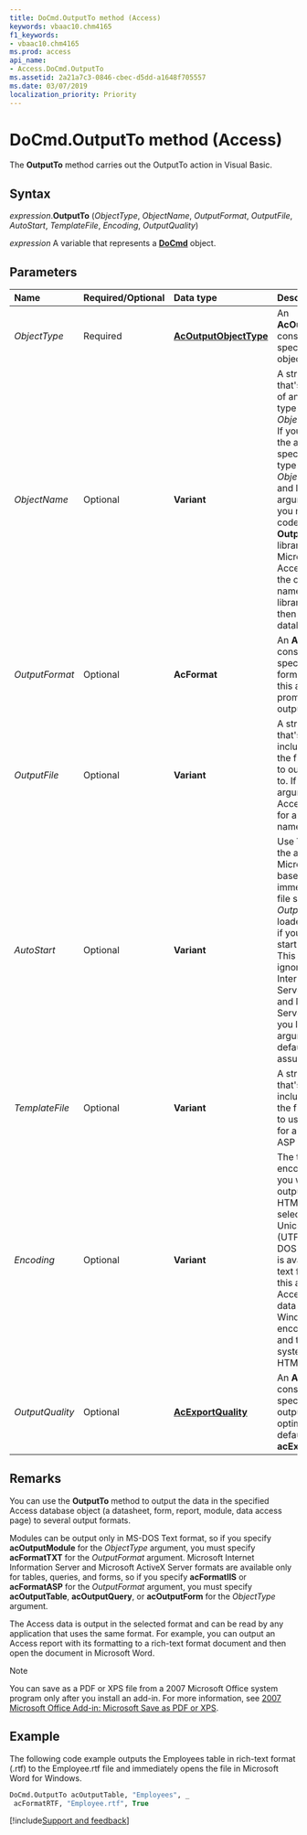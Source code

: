 ```yaml
---
title: DoCmd.OutputTo method (Access)
keywords: vbaac10.chm4165
f1_keywords:
- vbaac10.chm4165
ms.prod: access
api_name:
- Access.DoCmd.OutputTo
ms.assetid: 2a21a7c3-0846-cbec-d5dd-a1648f705557
ms.date: 03/07/2019
localization_priority: Priority
---
```



# DoCmd.OutputTo method (Access)

The **OutputTo** method carries out the OutputTo action in Visual Basic.


## Syntax

_expression_.**OutputTo** (_ObjectType_, _ObjectName_, _OutputFormat_, _OutputFile_, _AutoStart_, _TemplateFile_, _Encoding_, _OutputQuality_)

_expression_ A variable that represents a **[DoCmd](Access.DoCmd.md)** object.


## Parameters

|Name|Required/Optional|Data type|Description|
|:-----|:-----|:-----|:-----|
| _ObjectType_|Required|**[AcOutputObjectType](Access.AcOutputObjectType.md)**|An **AcOutputObjectType** constant that specifies the type of object to output.|
| _ObjectName_|Optional|**Variant**|A string expression that's the valid name of an object of the type selected by the _ObjectType_ argument. If you want to output the active object, specify the object's type for the _ObjectType_ argument and leave this argument blank. If you run Visual Basic code containing the **OutputTo** method in a library database, Microsoft Office Access searches for the object with this name first in the library database, and then in the current database.|
| _OutputFormat_|Optional|**AcFormat**|An **AcFormat** constant that specifies the output format. If you omit this argument, Access prompts you for the output format.|
| _OutputFile_|Optional|**Variant**|A string expression that's the full name, including the path, of the file that you want to output the object to. If you leave this argument blank, Access prompts you for an output file name.|
| _AutoStart_|Optional|**Variant**|Use **True** (1) to start the appropriate Microsoft Windows-based application immediately, with the file specified by the _OutputFile_ argument loaded. Use **False** (0) if you don't want to start the application. This argument is ignored for Microsoft Internet Information Server (.htx, .idc) files and Microsoft ActiveX Server (*.asp) files. If you leave this argument blank, the default (**False**) is assumed.|
| _TemplateFile_|Optional|**Variant**|A string expression that's the full name, including the path, of the file that you want to use as a template for an HTML, HTX, or ASP file.|
| _Encoding_|Optional|**Variant**|The type of character encoding format that you want used to output the text or HTML data. You can select MS-DOS, Unicode, or Unicode (UTF-8). The MS-DOS argument setting is available only for text files. If you leave this argument blank, Access outputs the data by using the Windows default encoding for text files and the default system encoding for HTML files.|
| _OutputQuality_|Optional|**[AcExportQuality](Access.AcExportQuality.md)**|An **AcExportQuality** constant that specifies the type of output device to optimize for. The default value is **acExportQualityPrint**.|

## Remarks

You can use the **OutputTo** method to output the data in the specified Access database object (a datasheet, form, report, module, data access page) to several output formats.

Modules can be output only in MS-DOS Text format, so if you specify **acOutputModule** for the _ObjectType_ argument, you must specify **acFormatTXT** for the _OutputFormat_ argument. Microsoft Internet Information Server and Microsoft ActiveX Server formats are available only for tables, queries, and forms, so if you specify **acFormatIIS** or **acFormatASP** for the _OutputFormat_ argument, you must specify **acOutputTable**, **acOutputQuery**, or **acOutputForm** for the _ObjectType_ argument.

The Access data is output in the selected format and can be read by any application that uses the same format. For example, you can output an Access report with its formatting to a rich-text format document and then open the document in Microsoft Word.

> [!NOTE] 
> You can save as a PDF or XPS file from a 2007 Microsoft Office system program only after you install an add-in. For more information, see [2007 Microsoft Office Add-in: Microsoft Save as PDF or XPS](https://www.microsoft.com/download/details.aspx?id=7).


## Example

The following code example outputs the Employees table in rich-text format (.rtf) to the Employee.rtf file and immediately opens the file in Microsoft Word for Windows.

```vb
DoCmd.OutputTo acOutputTable, "Employees", _ 
 acFormatRTF, "Employee.rtf", True
```



[!include[Support and feedback](~/includes/feedback-boilerplate.md)]
